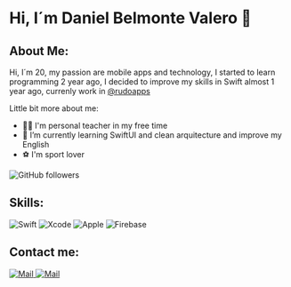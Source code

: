 <h1> Hi, I´m Daniel Belmonte Valero <g-emoji class="g-emoji" alias="wave" fallback-src="https://github.githubassets.com/images/icons/emoji/unicode/1f44b.png">👋</g-emoji></h1>
<h2>About Me:</h2>
<p>Hi, I´m 20, my passion are mobile apps and technology, I started to learn programming 2 year ago, I decided to improve my skills in Swift almost 1 year ago, currenly work in <a href="https://rudo.es/">@rudoapps</a></p>

<p>Little bit more about me:</p>

- 👨‍🏫 I'm personal teacher in my free time
- 🌱 I’m currently learning SwiftUI and clean arquitecture and improve my English
- ⚽️ I'm sport lover


<img alt="GitHub followers" src="https://img.shields.io/github/followers/danibelmonte?label=Follow&style=social">

<h2>Skills:</h2>

<a><img src="https://camo.githubusercontent.com/1a6d54350dbd2b42474f9a4f10793547151d53e46c900754b16fdac2faadc5e4/68747470733a2f2f696d672e736869656c64732e696f2f62616467652f53776966742d4641373334333f7374796c653d666f722d7468652d6261646765266c6f676f3d7377696674266c6f676f436f6c6f723d7768697465266c6162656c436f6c6f723d313031303130" alt="Swift" data-canonical-src="https://img.shields.io/badge/Swift-FA7343?style=for-the-badge&amp;logo=swift&amp;logoColor=white&amp;labelColor=101010" style="max-width: 100%;"></a>
<a><img src="https://camo.githubusercontent.com/a9e4bcd0da2983b5d324ba1904022a6629b047853a0a470973e105aa8ea6eedd/68747470733a2f2f696d672e736869656c64732e696f2f62616467652f58636f64652d3135373546393f7374796c653d666f722d7468652d6261646765266c6f676f3d78636f6465266c6f676f436f6c6f723d7768697465266c6162656c436f6c6f723d313031303130" alt="Xcode" data-canonical-src="https://img.shields.io/badge/Xcode-1575F9?style=for-the-badge&amp;logo=xcode&amp;logoColor=white&amp;labelColor=101010" style="max-width: 100%;"></a>
<a><img src="https://camo.githubusercontent.com/7aa6f188ecd366be0f995ae16ab8617467a320d315a5e659264acac3961bdb0b/68747470733a2f2f696d672e736869656c64732e696f2f62616467652f694f532d3939393939393f7374796c653d666f722d7468652d6261646765266c6f676f3d6170706c65266c6f676f436f6c6f723d7768697465266c6162656c436f6c6f723d313031303130" alt="Apple" data-canonical-src="https://img.shields.io/badge/iOS-999999?style=for-the-badge&amp;logo=apple&amp;logoColor=white&amp;labelColor=101010" style="max-width: 100%;"></a>
<a><img src="https://camo.githubusercontent.com/b7e7c7218cc77dda60dd84552ffe0f10ce4f035dd7e67e888df2e8d906e478cb/68747470733a2f2f696d672e736869656c64732e696f2f62616467652f46697265626173652d4646434132383f7374796c653d666f722d7468652d6261646765266c6f676f3d6669726562617365266c6f676f436f6c6f723d7768697465266c6162656c436f6c6f723d313031303130" alt="Firebase" data-canonical-src="https://img.shields.io/badge/Firebase-FFCA28?style=for-the-badge&amp;logo=firebase&amp;logoColor=white&amp;labelColor=101010" style="max-width: 100%;"></a>

<h2>Contact me:</h2>

<a href="mailto:dani.belmonte.valero@gmail.com"><img alt="Mail" src="https://img.shields.io/badge/Gmail-D14836?style=for-the-badge&logo=gmail&logoColor=white">
</a>
<a href="https://www.linkedin.com/in/daniel-belmonte-valero"><img alt="Mail" src="https://img.shields.io/badge/LinkedIn-0077B5?style=for-the-badge&logo=linkedin&logoColor=white"></a>
<!---
DaniBelmonte/DaniBelmonte is a ✨ special ✨ repository because its `README.md` (this file) appears on your GitHub profile.
You can click the Preview link to take a look at your changes.
--->
